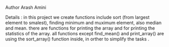 
Author Arash Amini

Details : in this project we create functions include sort (from largest element to smalest), finding minimum and muximum element, also median and mean. there are functions for printing the array and for printing the statistics of the array. all functions except find_mean() and print_array() are using the sort_array() function inside, in orther to simplify the tasks .
